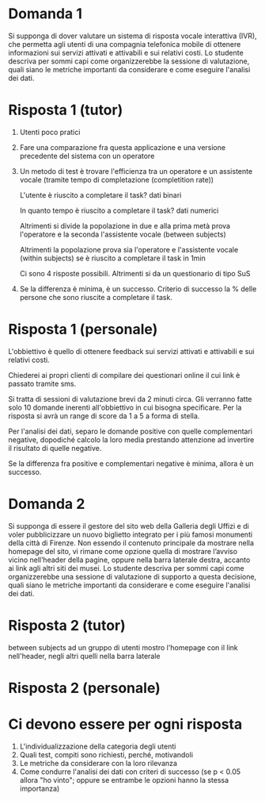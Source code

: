 # Domanda 1
Si supponga di dover valutare un sistema di risposta vocale interattiva (IVR), che permetta agli utenti di una compagnia telefonica mobile di ottenere informazioni sui servizi attivati e attivabili e sui relativi costi.  Lo studente descriva per sommi capi come organizzerebbe la sessione di valutazione, quali siano le metriche importanti da considerare e come eseguire l'analisi dei dati. 

# Risposta 1 (tutor)
1. Utenti poco pratici
2. Fare una comparazione fra questa applicazione e una versione precedente del sistema con un operatore
3. Un metodo di test è trovare l'efficienza tra un operatore e un assistente vocale (tramite tempo di completazione (completition rate))

    L'utente è riuscito a completare il task? dati binari
    
    In quanto tempo è riuscito a completare il task? dati numerici
    
    Altrimenti si divide la popolazione in due e alla prima metà prova l'operatore e la seconda l'assistente vocale (between subjects)
    
    Altrimenti la popolazione prova sia l'operatore e l'assistente vocale (within subjects) se è riuscito a completare il task in 1min
    
    Ci sono 4 risposte possibili. Altrimenti si da un questionario di tipo SuS

4. Se la differenza è minima, è un successo. Criterio di successo la % delle persone che sono riuscite a completare il task.

# Risposta 1 (personale)
L'obbiettivo è quello di ottenere feedback sui servizi attivati e attivabili e sui relativi costi.

Chiederei ai propri clienti di compilare dei questionari online il cui link è passato tramite sms.

Si tratta di sessioni di valutazione brevi da 2 minuti circa.
Gli verranno fatte solo 10 domande inerenti all'obbiettivo in cui bisogna specificare.
Per la risposta si avrà un range di score da 1 a 5 a forma di stella.

Per l'analisi dei dati, separo le domande positive con quelle complementari negative, dopodiché calcolo la loro media prestando attenzione ad invertire il risultato di quelle negative.

Se la differenza fra positive e complementari negative è minima, allora è un successo.

# Domanda 2
Si supponga di essere il gestore del sito web della Galleria degli Uffizi e di voler pubblicizzare un nuovo biglietto integrato per i più famosi monumenti della città di Firenze. Non essendo il contenuto principale da mostrare nella homepage del sito, vi rimane come opzione quella di mostrare l’avviso vicino nell’header della pagine, oppure nella barra laterale destra, accanto ai link agli altri siti dei musei.  Lo studente descriva per sommi capi come organizzerebbe una sessione di valutazione di supporto a questa decisione, quali siano le metriche importanti da considerare e come eseguire l'analisi dei dati. 

# Risposta 2 (tutor)
between subjects
ad un gruppo di utenti mostro l'homepage con il link nell'header, negli altri quelli nella barra laterale

# Risposta 2 (personale)

# Ci devono essere per ogni risposta
1. L'individualizzazione della categoria degli utenti
2. Quali test, compiti sono richiesti, perché, motivandoli
3. Le metriche da considerare con la loro rilevanza
4. Come condurre l'analisi dei dati con criteri di successo (se p < 0.05 allora "ho vinto"; oppure se entrambe le opzioni hanno la stessa importanza)
